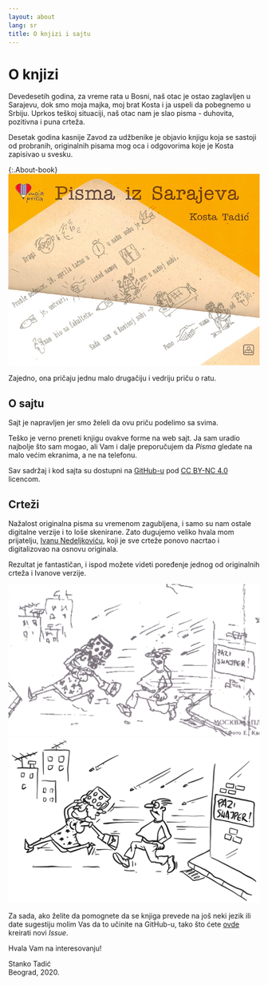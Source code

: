 ```yaml
---
layout: about
lang: sr
title: O knjizi i sajtu
---
```


# O knjizi

Devedesetih godina, za vreme rata u Bosni, naš otac je ostao zaglavljen u Sarajevu, dok smo moja majka, moj brat Kosta i ja uspeli da pobegnemo u Srbiju. Uprkos teškoj situaciji, naš otac nam je slao pisma - duhovita, pozitivna i puna crteža.

Desetak godina kasnije Zavod za udžbenike je objavio knjigu koja se sastoji od probranih, originalnih pisama mog oca i odgovorima koje je Kosta zapisivao u svesku.

{:.About-book}
![Korice knjige, objavljene 2005. godine](/public/img/korice.jpg)

Zajedno, ona pričaju jednu malo drugačiju i vedriju priču o ratu.

## O sajtu

Sajt je napravljen jer smo želeli da ovu priču podelimo sa svima.

Teško je verno preneti knjigu ovakve forme na web sajt. Ja sam uradio najbolje što sam mogao, ali Vam i dalje preporučujem da *Pisma* gledate na malo većim ekranima, a ne na telefonu.

Sav sadržaj i kod sajta su dostupni na [GitHub-u](https://github.com/Stanko/letters-from-sarajevo) pod [CC BY-NC 4.0](https://creativecommons.org/licenses/by-nc/4.0/) licencom.

## Crteži

Nažalost originalna pisma su vremenom zagubljena, i samo su nam ostale digitalne verzije i to loše skenirane. Zato dugujemo veliko hvala mom prijatelju, [Ivanu Nedeljkoviću](https://www.instagram.com/sun_day_sign/), koji je sve crteže ponovo nacrtao i digitalizovao na osnovu originala.

Rezultat je fantastičan, i ispod možete videti poređenje jednog od originalnih crteža i Ivanove verzije.

<div class="About-drawings">
  <div class="About-drawing">
    <img src="/public/img/scan.jpg" alt="Originalni crtež, skeniran u lošoj rezoluciji" />
  </div>
  <div class="About-drawing">
    <img src="/public/img/letter-01/03.png" alt="Isti crtež, koji je Ivan ponovo nacrtao i digitalizovao" />
  </div>  
</div>

Za sada, ako želite da pomognete da se knjiga prevede na još neki jezik ili date sugestiju molim Vas da to učinite na GitHub-u, tako što ćete <a href="https://github.com/Stanko/letters-from-sarajevo/issues">ovde</a> kreirati novi *Issue*.

Hvala Vam na interesovanju!

<div class="About-signature">
  Stanko Tadić<br/>
  Beograd, 2020.
</div>
